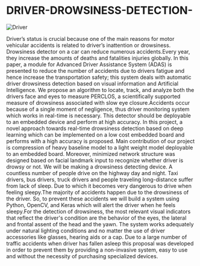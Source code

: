 # DRIVER-DROWSINESS-DETECTION-
![Driver](https://user-images.githubusercontent.com/114849354/224544620-282112d3-d1e4-4d5b-a6c5-13b5eca134b4.gif)


Driver’s status is crucial because one of the main reasons for motor vehicular accidents is related to driver’s inattention or drowsiness. Drowsiness detector on a car can reduce numerous accidents.Every year, they increase the amounts of deaths and fatalities injuries globally. In this paper, a module for Advanced Driver Assistance System (ADAS) is presented to reduce the number of accidents due to drivers fatigue and hence increase the transportation safety; this system deals with automatic driver drowsiness detection based on visual information and Artificial Intelligence. We propose an algorithm to locate, track, and analyze both the drivers face and eyes to measure PERCLOS, a scientifically supported measure of drowsiness associated with slow eye closure.Accidents occur because of a single moment of negligence, thus driver monitoring system which works in real-time is necessary. This detector should be deployable to an embedded device and perform at high accuracy. In this project, a novel approach towards real-time drowsiness detection based on deep learning which can be implemented on a low cost embedded board and performs with a high accuracy is proposed. Main contribution of our project is compression of heavy baseline model to a light weight model deployable to an embedded board. Moreover, minimized network structure was designed based on facial landmark input to recognize whether driver is drowsy or not. We will be making a drowsiness detecting device. A countless number of people drive on the highway day and night. Taxi drivers, bus drivers, truck drivers and people traveling long-distance suffer from lack of sleep. Due to which it becomes very dangerous to drive when feeling sleepy.The majority of accidents happen due to the drowsiness of the driver. So, to prevent these accidents we will build a system using Python, OpenCV, and Keras which will alert the driver when he feels sleepy.For the detection of drowsiness, the most relevant visual indicators that reflect the driver's condition are the behavior of the eyes, the lateral and frontal assent of the head and the yawn. The system works adequately under natural lighting conditions and no matter the use of driver accessories like glasses, hearing aids or a cap. Due to a large number of traffic accidents when driver has fallen asleep this proposal was developed in order to prevent them by providing a non-invasive system, easy to use and without the necessity of purchasing specialized devices. 

